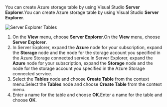 <span data-ttu-id="67882-101">You can create Azure storage table by using Visual Studio **Server Explorer**.</span><span class="sxs-lookup"><span data-stu-id="67882-101">You can create Azure storage table by using Visual Studio **Server Explorer**.</span></span>

![Server Explorer Tables][Image1]

1. <span data-ttu-id="67882-103">On the **View** menu, choose **Server Explorer**.</span><span class="sxs-lookup"><span data-stu-id="67882-103">On the **View** menu, choose **Server Explorer**.</span></span>
2. <span data-ttu-id="67882-104">In Server Explorer, expand the **Azure** node for your subscription, expand the **Storage** node and the node for the storage account you specified in the Azure Storage connected service.</span><span class="sxs-lookup"><span data-stu-id="67882-104">In Server Explorer, expand the **Azure** node for your subscription, expand the **Storage** node and the node for the storage account you specified in the Azure Storage connected service.</span></span>
3. <span data-ttu-id="67882-105">Select the **Tables** node and choose **Create Table** from the context menu.</span><span class="sxs-lookup"><span data-stu-id="67882-105">Select the **Tables** node and choose **Create Table** from the context menu.</span></span>
4. <span data-ttu-id="67882-106">Enter a name for the table and choose **OK**.</span><span class="sxs-lookup"><span data-stu-id="67882-106">Enter a name for the table and choose **OK**.</span></span>   

[Image1]: https://docstestmedia1.blob.core.windows.net/azure-media/includes/media/vs-storage-getting-started-tables-include/vs-storage-create-tables-in-Server-Explorer.png
